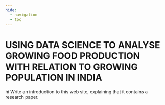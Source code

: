 ```yaml
---
hide:
  - navigation
  - toc
---
```


# USING DATA SCIENCE TO ANALYSE GROWING FOOD PRODUCTION WITH RELATION TO GROWING POPULATION IN INDIA
hi
Write an introduction to this web site, explaining that it contains a research
paper.
